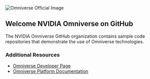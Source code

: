 ![Omniverse Official Image](https://nvdam.widen.net/content/1xehr2qruj/jpeg/NVIDIA%20Omniverse%20Official%20Full.jpeg?color=ffffffff&u=kcgjjr&use=rmcql&position=c&quality=100&width=1920)

## Welcome NVIDIA Omniverse on GitHub

The NVIDIA Omniverse GitHub organization contains sample code repositories that demonstrate the use of Omniverse technologies. 

### Additional Resources

- [Omniverse Developer Page](https://developer.nvidia.com/omniverse)
- [Omniverse Platform Documentation](https://docs.nvidia.com/omniverse/index.html)
